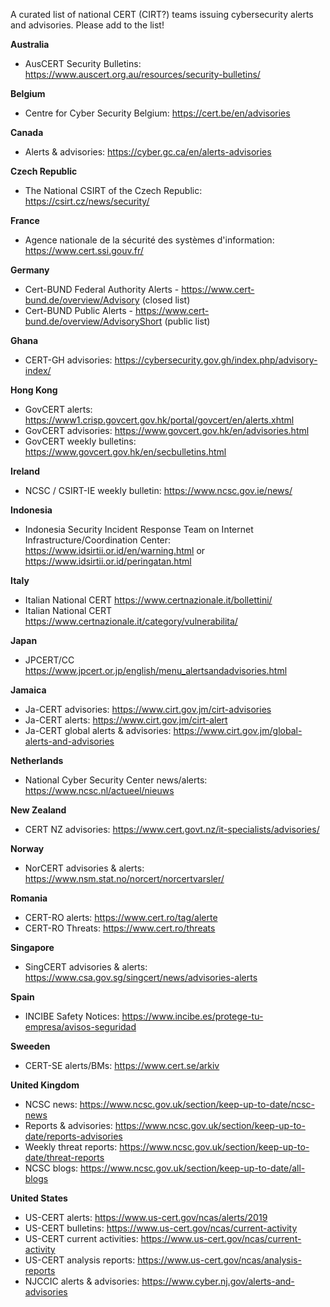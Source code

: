 A curated list of national CERT (CIRT?) teams issuing cybersecurity alerts and advisories. Please add to the list!

**Australia**
- AusCERT Security Bulletins: https://www.auscert.org.au/resources/security-bulletins/

**Belgium**
- Centre for Cyber Security Belgium: https://cert.be/en/advisories

**Canada**
- Alerts & advisories: https://cyber.gc.ca/en/alerts-advisories

**Czech Republic** 
- The National CSIRT of the Czech Republic: https://csirt.cz/news/security/

**France**
- Agence nationale de la sécurité des systèmes d'information: https://www.cert.ssi.gouv.fr/

**Germany**
- Cert-BUND Federal Authority Alerts - https://www.cert-bund.de/overview/Advisory (closed list)
- Cert-BUND Public Alerts - https://www.cert-bund.de/overview/AdvisoryShort (public list)

**Ghana**
- CERT-GH advisories: https://cybersecurity.gov.gh/index.php/advisory-index/

**Hong Kong**
- GovCERT alerts: https://www1.crisp.govcert.gov.hk/portal/govcert/en/alerts.xhtml
- GovCERT advisories: https://www.govcert.gov.hk/en/advisories.html
- GovCERT weekly bulletins: https://www.govcert.gov.hk/en/secbulletins.html

**Ireland**
- NCSC / CSIRT-IE weekly bulletin: https://www.ncsc.gov.ie/news/

**Indonesia**
- Indonesia Security Incident Response Team on Internet Infrastructure/Coordination Center: https://www.idsirtii.or.id/en/warning.html or https://www.idsirtii.or.id/peringatan.html

**Italy**

- Italian National CERT https://www.certnazionale.it/bollettini/
- Italian National CERT https://www.certnazionale.it/category/vulnerabilita/

**Japan**

- JPCERT/CC https://www.jpcert.or.jp/english/menu_alertsandadvisories.html

**Jamaica**
- Ja-CERT advisories: https://www.cirt.gov.jm/cirt-advisories
- Ja-CERT alerts: https://www.cirt.gov.jm/cirt-alert
- Ja-CERT global alerts & advisories: https://www.cirt.gov.jm/global-alerts-and-advisories

**Netherlands**
- National Cyber Security Center news/alerts: https://www.ncsc.nl/actueel/nieuws

**New Zealand**
- CERT NZ advisories: https://www.cert.govt.nz/it-specialists/advisories/

**Norway**
- NorCERT advisories & alerts: https://www.nsm.stat.no/norcert/norcertvarsler/

**Romania**
- CERT-RO alerts: https://www.cert.ro/tag/alerte
- CERT-RO Threats: https://www.cert.ro/threats

**Singapore**
- SingCERT advisories & alerts: https://www.csa.gov.sg/singcert/news/advisories-alerts

**Spain**
- INCIBE Safety Notices: https://www.incibe.es/protege-tu-empresa/avisos-seguridad

**Sweeden**
- CERT-SE alerts/BMs: https://www.cert.se/arkiv

**United Kingdom**
- NCSC news: https://www.ncsc.gov.uk/section/keep-up-to-date/ncsc-news
- Reports & advisories: https://www.ncsc.gov.uk/section/keep-up-to-date/reports-advisories
- Weekly threat reports: https://www.ncsc.gov.uk/section/keep-up-to-date/threat-reports
- NCSC blogs: https://www.ncsc.gov.uk/section/keep-up-to-date/all-blogs

**United States**
- US-CERT alerts: https://www.us-cert.gov/ncas/alerts/2019
- US-CERT bulletins: https://www.us-cert.gov/ncas/current-activity
- US-CERT current activities: https://www.us-cert.gov/ncas/current-activity
- US-CERT analysis reports: https://www.us-cert.gov/ncas/analysis-reports
- NJCCIC alerts & advisories: https://www.cyber.nj.gov/alerts-and-advisories
